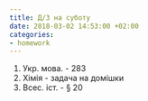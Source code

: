 ```yaml
---
title: Д/З на суботу
date: 2018-03-02 14:53:00 +02:00
categories:
- homework
---
```


1. Укр. мова. - 283
2. Хімія - задача на домішки
3. Всес. іст. - &sect; 20